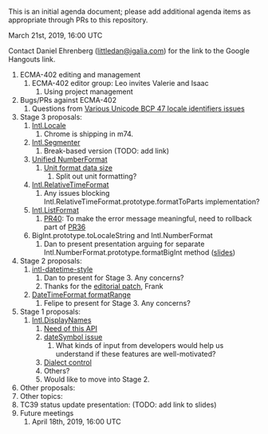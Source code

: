This is an initial agenda document; please add additional agenda items as appropriate through PRs to this repository.

March 21st, 2019, 16:00 UTC

Contact Daniel Ehrenberg (littledan@igalia.com) for the link to the Google Hangouts link.

1. ECMA-402 editing and management
   1. ECMA-402 editor group: Leo invites Valerie and Isaac
      1. Using project management
1. Bugs/PRs against ECMA-402
   1. Questions from [Various Unicode BCP 47 locale identifiers issues](https://github.com/tc39/ecma402/issues/330)
1. Stage 3 proposals:
   1. [Intl.Locale](https://github.com/tc39/proposal-intl-locale)
      1. Chrome is shipping in m74.
   1. [Intl.Segmenter](https://github.com/tc39/proposal-intl-segmenter)
       1. Break-based version (TODO: add link)
   1. [Unified NumberFormat](https://github.com/tc39/proposal-unified-intl-numberformat)
       1. [Unit format data size](https://github.com/tc39/proposal-unified-intl-numberformat/issues/39)
           1. Split out unit formatting?
   1. [Intl.RelativeTimeFormat](https://github.com/tc39/proposal-intl-relative-time)
       1. Any issues blocking Intl.RelativeTimeFormat.prototype.formatToParts implementation?
   1. [Intl.ListFormat](https://github.com/tc39/proposal-intl-list-format)
      1. [PR40](https://github.com/tc39/proposal-intl-list-format/pull/40): To make the error message meaningful, need to rollback part of [PR36](https://github.com/tc39/proposal-intl-list-format/pull/36)
   1. BigInt.prototype.toLocaleString and Intl.NumberFormat
       1. Dan to present presentation arguing for separate Intl.NumberFormat.prototype.formatBigInt method ([slides](https://docs.google.com/presentation/d/1L19IEMWwfGyKFbaA1FAKIl2PEuSoQXtSOvVQLHJV5g0/edit#slide=id.p))
1. Stage 2 proposals:
   1. [intl-datetime-style](https://github.com/tc39/proposal-intl-datetime-style)
       1. Dan to present for Stage 3. Any concerns?
       1. Thanks for the [editorial patch](https://github.com/tc39/proposal-intl-datetime-style/pull/22), Frank
   1. [DateTimeFormat formatRange](https://github.com/fabalbon/proposal-intl-DateTimeFormat-formatRange)
       1. Felipe to present for Stage 3. Any concerns?
1. Stage 1 proposals:
   1. [Intl.DisplayNames](https://github.com/tc39/proposal-intl-displaynames)
      1. [Need of this API](https://github.com/tc39/proposal-intl-displaynames/issues/21)
      1. [dateSymbol issue](https://github.com/tc39/proposal-intl-displaynames/issues/22)
          1. What kinds of input from developers would help us understand if these features are well-motivated?
      1. [Dialect control](https://github.com/tc39/proposal-intl-displaynames/issues/20)
      1. Others?
      1. Would like to move into Stage 2.
1. Other proposals:
1. Other topics:
1. TC39 status update presentation: (TODO: add link to slides)
1. Future meetings
   1. April 18th, 2019, 16:00 UTC

